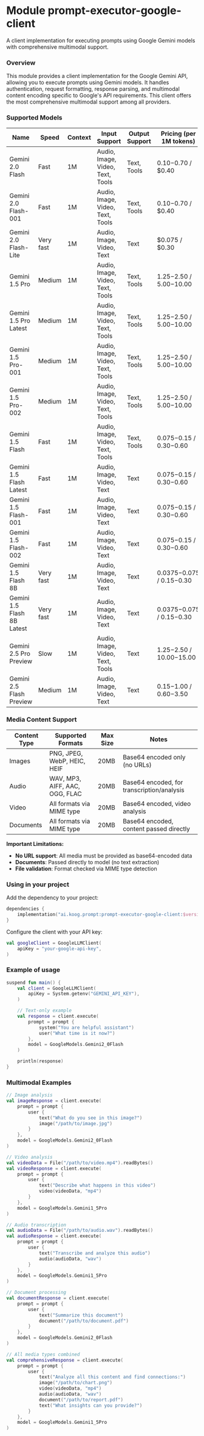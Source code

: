 # Module prompt-executor-google-client

A client implementation for executing prompts using Google Gemini models with comprehensive multimodal support.

### Overview

This module provides a client implementation for the Google Gemini API, allowing you to execute prompts using Gemini
models. It handles authentication, request formatting, response parsing, and multimodal content encoding specific to
Google's API requirements. This client offers the most comprehensive multimodal support among all providers.

### Supported Models

| Name                       | Speed     | Context | Input Support                    | Output Support | Pricing (per 1M tokens)      |
|----------------------------|-----------|---------|----------------------------------|----------------|------------------------------|
| Gemini 2.0 Flash           | Fast      | 1M      | Audio, Image, Video, Text, Tools | Text, Tools    | $0.10-$0.70 / $0.40          |
| Gemini 2.0 Flash-001       | Fast      | 1M      | Audio, Image, Video, Text, Tools | Text, Tools    | $0.10-$0.70 / $0.40          |
| Gemini 2.0 Flash-Lite      | Very fast | 1M      | Audio, Image, Video, Text        | Text           | $0.075 / $0.30               |
| Gemini 1.5 Pro             | Medium    | 1M      | Audio, Image, Video, Text, Tools | Text, Tools    | $1.25-$2.50 / $5.00-$10.00   |
| Gemini 1.5 Pro Latest      | Medium    | 1M      | Audio, Image, Video, Text, Tools | Text, Tools    | $1.25-$2.50 / $5.00-$10.00   |
| Gemini 1.5 Pro-001         | Medium    | 1M      | Audio, Image, Video, Text, Tools | Text, Tools    | $1.25-$2.50 / $5.00-$10.00   |
| Gemini 1.5 Pro-002         | Medium    | 1M      | Audio, Image, Video, Text, Tools | Text, Tools    | $1.25-$2.50 / $5.00-$10.00   |
| Gemini 1.5 Flash           | Fast      | 1M      | Audio, Image, Video, Text, Tools | Text, Tools    | $0.075-$0.15 / $0.30-$0.60   |
| Gemini 1.5 Flash Latest    | Fast      | 1M      | Audio, Image, Video, Text        | Text           | $0.075-$0.15 / $0.30-$0.60   |
| Gemini 1.5 Flash-001       | Fast      | 1M      | Audio, Image, Video, Text        | Text           | $0.075-$0.15 / $0.30-$0.60   |
| Gemini 1.5 Flash-002       | Fast      | 1M      | Audio, Image, Video, Text        | Text           | $0.075-$0.15 / $0.30-$0.60   |
| Gemini 1.5 Flash 8B        | Very fast | 1M      | Audio, Image, Video, Text        | Text           | $0.0375-$0.075 / $0.15-$0.30 |
| Gemini 1.5 Flash 8B Latest | Very fast | 1M      | Audio, Image, Video, Text        | Text           | $0.0375-$0.075 / $0.15-$0.30 |
| Gemini 2.5 Pro Preview     | Slow      | 1M      | Audio, Image, Video, Text, Tools | Text           | $1.25-$2.50 / $10.00-$15.00  |
| Gemini 2.5 Flash Preview   | Medium    | 1M      | Audio, Image, Video, Text        | Text           | $0.15-$1.00 / $0.60-$3.50    |

### Media Content Support

| Content Type | Supported Formats              | Max Size | Notes                                      |
|--------------|--------------------------------|----------|--------------------------------------------|
| Images       | PNG, JPEG, WebP, HEIC, HEIF    | 20MB     | Base64 encoded only (no URLs)              |
| Audio        | WAV, MP3, AIFF, AAC, OGG, FLAC | 20MB     | Base64 encoded, for transcription/analysis |
| Video        | All formats via MIME type      | 20MB     | Base64 encoded, video analysis             |
| Documents    | All formats via MIME type      | 20MB     | Base64 encoded, content passed directly    |

**Important Limitations:**

- **No URL support**: All media must be provided as base64-encoded data
- **Documents**: Passed directly to model (no text extraction)
- **File validation**: Format checked via MIME type detection

### Using in your project

Add the dependency to your project:

```kotlin
dependencies {
    implementation("ai.koog.prompt:prompt-executor-google-client:$version")
}
```

Configure the client with your API key:

```kotlin
val googleClient = GoogleLLMClient(
    apiKey = "your-google-api-key",
)
```

### Example of usage

```kotlin
suspend fun main() {
    val client = GoogleLLMClient(
        apiKey = System.getenv("GEMINI_API_KEY"),
    )

    // Text-only example
    val response = client.execute(
        prompt = prompt {
            system("You are helpful assistant")
            user("What time is it now?")
        },
        model = GoogleModels.Gemini2_0Flash
    )

    println(response)
}
```

### Multimodal Examples

```kotlin
// Image analysis
val imageResponse = client.execute(
    prompt = prompt {
        user {
            text("What do you see in this image?")
            image("/path/to/image.jpg")
        }
    },
    model = GoogleModels.Gemini2_0Flash
)

// Video analysis
val videoData = File("/path/to/video.mp4").readBytes()
val videoResponse = client.execute(
    prompt = prompt {
        user {
            text("Describe what happens in this video")
            video(videoData, "mp4")
        }
    },
    model = GoogleModels.Gemini1_5Pro
)

// Audio transcription
val audioData = File("/path/to/audio.wav").readBytes()
val audioResponse = client.execute(
    prompt = prompt {
        user {
            text("Transcribe and analyze this audio")
            audio(audioData, "wav")
        }
    },
    model = GoogleModels.Gemini1_5Pro
)

// Document processing
val documentResponse = client.execute(
    prompt = prompt {
        user {
            text("Summarize this document")
            document("/path/to/document.pdf")
        }
    },
    model = GoogleModels.Gemini2_0Flash
)

// All media types combined
val comprehensiveResponse = client.execute(
    prompt = prompt {
        user {
            text("Analyze all this content and find connections:")
            image("/path/to/chart.png")
            video(videoData, "mp4")
            audio(audioData, "wav")
            document("/path/to/report.pdf")
            text("What insights can you provide?")
        }
    },
    model = GoogleModels.Gemini1_5Pro
)
```
